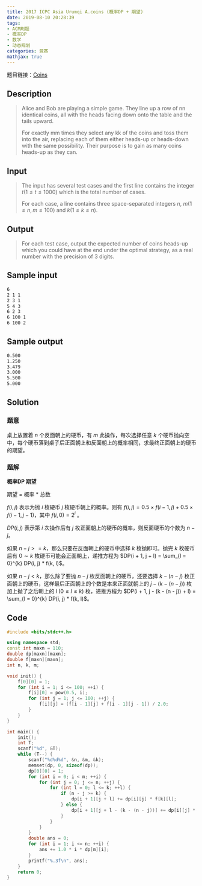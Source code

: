 ```yaml
---
title: 2017 ICPC Asia Urumqi A.coins (概率DP + 期望)
date: 2019-08-10 20:28:39
tags:
- ACM刷题
- 概率DP
- 数学
- 动态规划
categories: 竞赛
mathjax: true
---
```


题目链接：[Coins](https://nanti.jisuanke.com/t/40512)

## Description

> Alice and Bob are playing a simple game. They line up a row of nn identical coins, all with the heads facing down onto the table and the tails upward.
> 
> For exactly mm times they select any kk of the coins and toss them into the air, replacing each of them either heads-up or heads-down with the same possibility. Their purpose is to gain as many coins heads-up as they can.

<!--more-->

## Input

> The input has several test cases and the first line contains the integer $t (1 \le t \le 1000)$ which is the total number of cases.
> 
> For each case, a line contains three space-separated integers $n$, $m (1 \le n, m \le 100)$ and $k (1 \le k \le n)$.

## Output

> For each test case, output the expected number of coins heads-up which you could have at the end under the optimal strategy, as a real number with the precision of $3$ digits.

## Sample input

```markdown
6
2 1 1
2 3 1
5 4 3
6 2 3
6 100 1
6 100 2
```

## Sample output

```markdown
0.500
1.250
3.479
3.000
5.500
5.000
```

## Solution

### 题意

桌上放置着 $n$ 个反面朝上的硬币，有 $m$ 此操作，每次选择任意 $k$ 个硬币抛向空中，每个硬币落到桌子后正面朝上和反面朝上的概率相同，求最终正面朝上的硬币的期望。

### 题解

**概率DP 期望**

期望 = 概率 * 总数

$f(i, j)$ 表示为抛 $i$ 枚硬币 $j$ 枚硬币朝上的概率。则有 $f(i, j) = 0.5 \times f(i - 1, j) + 0.5 \times f(i - 1, j - 1)$，其中 $f(i, 0) = 2 ^ i$ 。

$DP(i, j)$ 表示第 $i$ 次操作后有 $j$ 枚正面朝上的硬币的概率，则反面硬币的个数为 $n - j$。

如果 $n - j >= k$，那么只要在反面朝上的硬币中选择 $k$ 枚抛即可。抛完 $k$ 枚硬币后有 $0 \sim k$ 枚硬币可能会正面朝上，递推方程为 $DP(i + 1, j + l) = \sum_{l = 0}^{k} DP(i, j) * f(k, l)$。

如果 $n - j < k$，那么除了要抛 $n - j$ 枚反面朝上的硬币，还要选择 $k - (n - j)$ 枚正面朝上的硬币，这样最后正面朝上的个数是本来正面就朝上的 $j-(k-(n-j))$ 枚加上抛了之后朝上的 $l\ (0\le l\le k)$ 枚，递推方程为 $DP(i + 1, j - (k - (n - j)) + l) = \sum_{l = 0}^{k} DP(i, j) * f(k, l)$。

## Code

```cpp
#include <bits/stdc++.h>

using namespace std;
const int maxn = 110;
double dp[maxn][maxn];
double f[maxn][maxn];
int n, k, m;

void init() {
    f[0][0] = 1;
    for (int i = 1; i <= 100; ++i) {
        f[i][0] = pow(0.5, i);
        for (int j = 1; j <= 100; ++j) {
            f[i][j] = (f[i - 1][j] + f[i - 1][j - 1]) / 2.0;
        }
    }
}

int main() {
    init();
    int T;
    scanf("%d", &T);
    while (T--) {
        scanf("%d%d%d", &n, &m, &k);
        memset(dp, 0, sizeof(dp));
        dp[0][0] = 1;
        for (int i = 0; i < m; ++i) {
            for (int j = 0; j <= n; ++j) {
                for (int l = 0; l <= k; ++l) {
                    if (n - j >= k) {
                        dp[i + 1][j + l] += dp[i][j] * f[k][l];
                    } else {
                        dp[i + 1][j + l - (k - (n - j))] += dp[i][j] * f[k][l];
                    }
                }
            }
        }
        double ans = 0;
        for (int i = 1; i <= n; ++i) {
            ans += 1.0 * i * dp[m][i];
        }
        printf("%.3f\n", ans);
    }
    return 0;
}
```